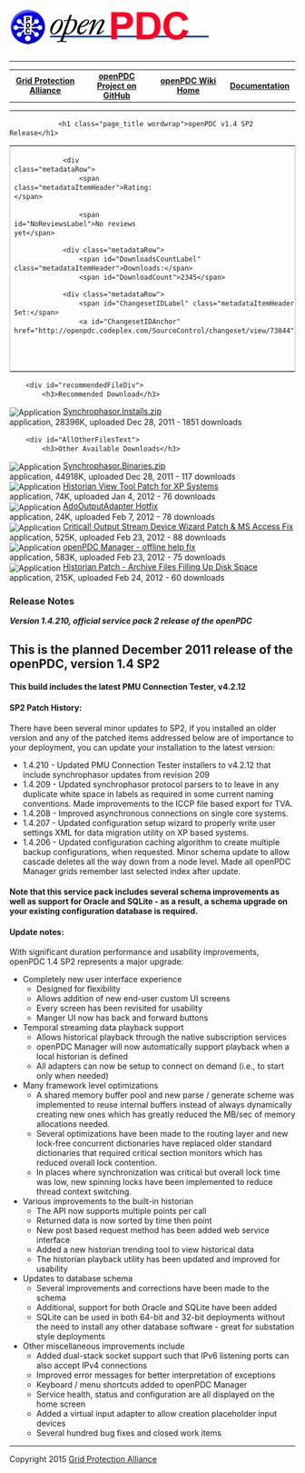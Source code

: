 <html lang="en" xmlns="http://www.w3.org/1999/xhtml">
<head>
<meta charset="utf-8" />
</head>
<body>
<!--HtmlToGmd.Body-->
<h1><a href="https://github.com/GridProtectionAlliance/openPDC/tree/master/Source/Documentation/wiki/openPDC_Home.md"><img src="https://github.com/GridProtectionAlliance/openPDC/blob/master/Source/Documentation/wiki/openPDC_Logo.png" alt="The Open Source Phasor Data Concentrator" /></a></h1>
<hr />
<div id="NavigationMenu">
<table style="width: 100%; border-collapse: collapse; border: 0px solid gray;">
<tr>
<td style="width: 25%; text-align:center;"><b><a href="http://www.gridprotectionalliance.org">Grid Protection Alliance</a></b></td>
<td style="width: 25%; text-align:center;"><b><a href="https://github.com/GridProtectionAlliance/openPDC">openPDC Project on GitHub</a></b></td>
<td style="width: 25%; text-align:center;"><b><a href="https://github.com/GridProtectionAlliance/openPDC/tree/master/Source/Documentation/wiki/openPDC_Home.md">openPDC Wiki Home</a></b></td>
<td style="width: 25%; text-align:center;"><b><a href="https://github.com/GridProtectionAlliance/openPDC/tree/master/Source/Documentation/wiki/openPDC_Documentation_Home.md">Documentation</a></b></td>
</tr>
</table>
</div>
<hr />
<!--/HtmlToGmd.Body-->
<div class="WikiContent">
<div id="ErrorPanel" class="Error" style="clear: both; font-size: 1.25em; display: none;"></div>
                
                <h1 class="page_title wordwrap">openPDC v1.4 SP2 Release</h1>
<table id="ReleaseMetaDataBox" cellspacing="0" cellpadding="0" border="0" style="border: 1px solid #c0c0c0; margin-top: 10px;">
    <tr>
        <td valign="top" style="border-right: 1px solid #c0c0c0;">
            <div id="metadataLeft" style="width: 250px;">
            
                <div class="metadataRow">
                    <span class="metadataItemHeader">Rating:</span>
                
                    <span id="NoReviewsLabel">No reviews yet</span>
                    
</div>
                
                <div class="metadataRow">
                    <span id="DownloadsCountLabel" class="metadataItemHeader">Downloads:</span>
                    <span id="DownloadCount">2345</span>
</div>
                
                <div class="metadataRow">
                    <span id="ChangesetIDLabel" class="metadataItemHeader">Change Set:</span>
                    <a id="ChangesetIDAnchor" href="http://openpdc.codeplex.com/SourceControl/changeset/view/73844">73844</a>
</div>
                
</div>
        </td>
        <td valign="top">
            <div id="metadataRight" style="width: 250px;">
                
                <div class="metadataRow">
                    <span class="metadataItemHeader">Released:</span>
                    <span id="ReleaseDateLiteral" class="smartDate dateOnlyNoShort" title="12/28/2011 7:00:00 AM" localtimeticks="1325084400">Dec 28, 2011</span>
</div>
                
                <div class="metadataRow">
                    <span class="metadataItemHeader">Updated:</span>
                        <span id="ReleaseModifierDateLiteral" class="smartDate dateOnlyNoShort" title="2/24/2012 9:01:28 PM" localtimeticks="1330146088">Feb 24, 2012</span>
                        by <a id="UpdatedByUserAnchor" href="http://www.codeplex.com/site/users/view/mthakkar">mthakkar</a>
</div>
                <div class="metadataRow">
                    <span id="DevStatusLabel" class="metadataItemHeader">Dev status:</span> 
                    <span id="DevStatusValue">
                    Stable
                        <img alt="Help Icon" class="helpImage" id="DevStatusHelpImage" src="http://download-codeplex.sec.s-msft.com/Images/v21031/HelpIcon.png" title="Stable: This software is believed to be ready for use">
                    
                    </span>
</div>
                
</div>
        </td>
    </tr>
</table>
<script type="text/javascript">
    //function isPlatformInstallerAgent() {
    //    return navigator.userAgent.toLowerCase().indexOf('platform-installer/') != -1;
    //}
    function downloadFile(link, userClick, alreadyLoaded) {
        if (userClick)
            return $.release.fn.downloadFile(link);
        if (!alreadyLoaded) {
            var downloadId = $getQuerystring("DownloadId");
            if (!downloadId)
                downloadId = getIdFromFragment();
            if (downloadId) {
                var clickOncePath = $("a[fileId='" + downloadId + "']").attr('d:clickOncePath');
                var clickOnceUrl = 'http://openpdc.codeplex.com/downloads/get/clickOnce/*REPLACE*'.replace('downloads/get/clickOnce/*REPLACE*', 'downloads/get/clickOnce/' + clickOncePath);
                var fileUrl = 'http://openpdc.codeplex.com/downloads/get/0'.replace('downloads/get/0', 'downloads/get/' + downloadId);
                
                window.location = clickOncePath ? clickOnceUrl : fileUrl;
            }
        }
        return false;
    }
    function getIdFromFragment() {
        var path = document.location.toString();
        if (path.match('#')) {
            var fileID = '#' + path.split('#')[1];
            if (fileID.toLowerCase().indexOf("downloadid=") > 0) {
                fileID = fileID.split("=");
                if (fileID[1].length > 0) {
                    return fileID[1];
                }
            }
        }
    }
</script>
<div class="ReleaseNotesDiv">
    <a id="ReleaseFiles"></a>
    
        <div id="recommendedFileDiv">
            <h3>Recommended Download</h3>
            
<div id="FileListItem0" class="FileListItemDiv">
    <img id="fileImage0" class="FileTypeImage" style="vertical-align:middle;" src="http://download-codeplex.sec.s-msft.com/Images/v21031/RuntimeBinary.gif" alt="Application">
    <a class="FileNameLink" d:fileid="238624" d:posturl="http://openpdc.codeplex.com/releases/captureDownload" d:releaseid="64388" href="http://openpdc.codeplex.com/downloads/get/238624" id="fileDownload0" onclick="suppressUnsavedData();return downloadFile(this, true, false)" tabindex="9">Synchrophasor.Installs.zip</a>
<div>
        <span id="fileItemInfo0" class="SubText">
            application,
            28396K, uploaded
            <span class="smartDate dateOnly" title="12/28/2011 7:34:16 PM" localtimeticks="1325129656">Dec 28, 2011</span>
             -
            1851 downloads
        </span>
</div>
</div>
</div>
        
        <div id="AllOtherFilesText">
            <h3>Other Available Downloads</h3>
</div>
        
<div id="FileListItem1" class="FileListItemDiv">
    <img id="fileImage1" class="FileTypeImage" style="vertical-align:middle;" src="http://download-codeplex.sec.s-msft.com/Images/v21031/RuntimeBinary.gif" alt="Application">
    <a class="FileNameLink" d:fileid="316814" d:posturl="http://openpdc.codeplex.com/releases/captureDownload" d:releaseid="64388" href="http://openpdc.codeplex.com/downloads/get/316814" id="fileDownload1" onclick="suppressUnsavedData();return downloadFile(this, true, false)" tabindex="9">Synchrophasor.Binaries.zip</a>
<div>
        <span id="fileItemInfo1" class="SubText">
            application,
            44918K, uploaded
            <span class="smartDate dateOnly" title="12/28/2011 7:34:17 PM" localtimeticks="1325129657">Dec 28, 2011</span>
             -
            117 downloads
        </span>
</div>
</div>
<div id="FileListItem2" class="FileListItemDiv">
    <img id="fileImage2" class="FileTypeImage" style="vertical-align:middle;" src="http://download-codeplex.sec.s-msft.com/Images/v21031/RuntimeBinary.gif" alt="Application">
    <a class="FileNameLink" d:fileid="322393" d:posturl="http://openpdc.codeplex.com/releases/captureDownload" d:releaseid="64388" href="http://openpdc.codeplex.com/downloads/get/322393" id="fileDownload2" onclick="suppressUnsavedData();return downloadFile(this, true, false)" tabindex="9">Historian View Tool Patch for XP Systems</a>
<div>
        <span id="fileItemInfo2" class="SubText">
            application,
            74K, uploaded
            <span class="smartDate dateOnly" title="1/4/2012 7:21:08 PM" localtimeticks="1325733668">Jan 4, 2012</span>
             -
            76 downloads
        </span>
</div>
</div>
<div id="FileListItem3" class="FileListItemDiv">
    <img id="fileImage3" class="FileTypeImage" style="vertical-align:middle;" src="http://download-codeplex.sec.s-msft.com/Images/v21031/RuntimeBinary.gif" alt="Application">
    <a class="FileNameLink" d:fileid="337400" d:posturl="http://openpdc.codeplex.com/releases/captureDownload" d:releaseid="64388" href="http://openpdc.codeplex.com/downloads/get/337400" id="fileDownload3" onclick="suppressUnsavedData();return downloadFile(this, true, false)" tabindex="9">AdoOutputAdapter Hotfix</a>
<div>
        <span id="fileItemInfo3" class="SubText">
            application,
            24K, uploaded
            <span class="smartDate dateOnly" title="2/7/2012 3:03:14 PM" localtimeticks="1328655794">Feb 7, 2012</span>
             -
            78 downloads
        </span>
</div>
</div>
<div id="FileListItem4" class="FileListItemDiv">
    <img id="fileImage4" class="FileTypeImage" style="vertical-align:middle;" src="http://download-codeplex.sec.s-msft.com/Images/v21031/RuntimeBinary.gif" alt="Application">
    <a class="FileNameLink" d:fileid="340526" d:posturl="http://openpdc.codeplex.com/releases/captureDownload" d:releaseid="64388" href="http://openpdc.codeplex.com/downloads/get/340526" id="fileDownload4" onclick="suppressUnsavedData();return downloadFile(this, true, false)" tabindex="9">Critical&#33; Output Stream Device Wizard Patch &#38; MS Access Fix</a>
<div>
        <span id="fileItemInfo4" class="SubText">
            application,
            525K, uploaded
            <span class="smartDate dateOnly" title="2/23/2012 2:57:01 PM" localtimeticks="1330037821">Feb 23, 2012</span>
             -
            88 downloads
        </span>
</div>
</div>
<div id="FileListItem5" class="FileListItemDiv">
    <img id="fileImage5" class="FileTypeImage" style="vertical-align:middle;" src="http://download-codeplex.sec.s-msft.com/Images/v21031/RuntimeBinary.gif" alt="Application">
    <a class="FileNameLink" d:fileid="346752" d:posturl="http://openpdc.codeplex.com/releases/captureDownload" d:releaseid="64388" href="http://openpdc.codeplex.com/downloads/get/346752" id="fileDownload5" onclick="suppressUnsavedData();return downloadFile(this, true, false)" tabindex="9">openPDC Manager - offline help fix</a>
<div>
        <span id="fileItemInfo5" class="SubText">
            application,
            583K, uploaded
            <span class="smartDate dateOnly" title="2/23/2012 2:53:41 PM" localtimeticks="1330037621">Feb 23, 2012</span>
             -
            75 downloads
        </span>
</div>
</div>
<div id="FileListItem6" class="FileListItemDiv">
    <img id="fileImage6" class="FileTypeImage" style="vertical-align:middle;" src="http://download-codeplex.sec.s-msft.com/Images/v21031/RuntimeBinary.gif" alt="Application">
    <a class="FileNameLink" d:fileid="347135" d:posturl="http://openpdc.codeplex.com/releases/captureDownload" d:releaseid="64388" href="http://openpdc.codeplex.com/downloads/get/347135" id="fileDownload6" onclick="suppressUnsavedData();return downloadFile(this, true, false)" tabindex="9">Historian Patch - Archive Files Filling Up Disk Space</a>
<div>
        <span id="fileItemInfo6" class="SubText">
            application,
            215K, uploaded
            <span class="smartDate dateOnly" title="2/24/2012 9:01:20 PM" localtimeticks="1330146080">Feb 24, 2012</span>
             -
            60 downloads
        </span>
</div>
</div>
</div>
<div class="ReleaseNotesDiv">
    <h3>Release Notes</h3>
    <div id="ReleaseNotes" class="WikiContent">
        <div class="wikidoc"><b><i>Version 1.4.210, official service pack 2 release of the openPDC</i></b><br>
<h2>This is the planned December 2011 release of the openPDC, version 1.4 SP2</h2>
<h4>This build includes the latest PMU Connection Tester, v4.2.12</h4>
<h4>SP2 Patch History:</h4>
There have been several minor updates to SP2, if you installed an older version and any of the patched items addressed below are of importance to your deployment, you can update your installation to the latest version:
<ul><li>1.4.210 - Updated PMU Connection Tester installers to v4.2.12 that include synchrophasor updates from revision 209</li>
<li>1.4.209 - Updated synchrophasor protocol parsers to to leave in any duplicate white space in labels as required in some current naming conventions. Made improvements to the ICCP file based export for TVA.</li>
<li>1.4.208 - Improved asynchronous connections on single core systems.</li>
<li>1.4.207 - Updated configuration setup wizard to properly write user settings XML for data migration utility on XP based systems.</li>
<li>1.4.206 - Updated configuration caching algorithm to create multiple backup configurations, when requested. Minor schema update to allow cascade deletes all the way down from a node level. Made all openPDC Manager grids remember last selected index after update.</li></ul>
<h4>Note that this service pack includes several schema improvements as well as support for Oracle and SQLite - as a result, a schema upgrade on your existing configuration database is required.</h4>
<h4>Update notes:</h4>
With significant duration performance and usability improvements, openPDC 1.4 SP2 represents a major upgrade:
<ul><li>Completely new user interface experience
<ul><li>Designed for flexibility</li>
<li>Allows addition of new end-user custom UI screens</li>
<li>Every screen has been revisited for usability</li>
<li>Manger UI now has back and forward buttons</li></ul></li>
<li>Temporal streaming data playback support
<ul><li>Allows historical playback through the native subscription services</li>
<li>openPDC Manager will now automatically support playback when a local historian is defined</li>
<li>All adapters can now be setup to connect on demand (i.e., to start only when needed)</li></ul></li>
<li>Many framework level optimizations
<ul><li>A shared memory buffer pool and new parse / generate scheme was implemented to reuse internal buffers instead of always dynamically creating new ones which has greatly reduced the MB/sec of memory allocations needed.</li>
<li>Several optimizations have been made to the routing layer and new lock-free concurrent dictionaries have replaced older standard dictionaries that required critical section monitors which has reduced overall lock contention.</li>
<li>In places where synchronization was critical but overall lock time was low, new spinning locks have been implemented to reduce thread context switching.</li></ul></li>
<li>Various improvements to the built-in historian 
<ul><li>The API now supports multiple points per call</li>
<li>Returned data is now sorted by time then point</li>
<li>New post based request method has been added web service interface</li>
<li>Added a new historian trending tool to view historical data</li>
<li>The historian playback utility has been updated and improved for usability</li></ul></li>
<li>Updates to database schema
<ul><li>Several improvements and corrections have been made to the schema</li>
<li>Additional, support for both Oracle and SQLite have been added</li>
<li>SQLite can be used in both 64-bit and 32-bit deployments without the need to install any other database software - great for substation style deployments</li></ul></li>
<li>Other miscellaneous improvements include
<ul><li>Added dual-stack socket support such that IPv6 listening ports can also accept IPv4 connections</li>
<li>Improved error messages for better interpretation of exceptions</li>
<li>Keyboard / menu shortcuts added to openPDC Manager</li>
<li>Service health, status and configuration are all displayed on the home screen</li>
<li>Added a virtual input adapter to allow creation placeholder input devices</li>
<li>Several hundred bug fixes and closed work items</li></ul></li></ul></div><div class="ClearBoth"></div>
</div>
</div>
</div>
<!--HtmlToGmd.Foot-->
<div id="copyright">
<hr />
Copyright 2015 <a href="http://www.gridprotectionoalliance.org">Grid Protection Alliance</a>
</div>
<!--/HtmlToGmd.Foot-->
</body>
</html>
